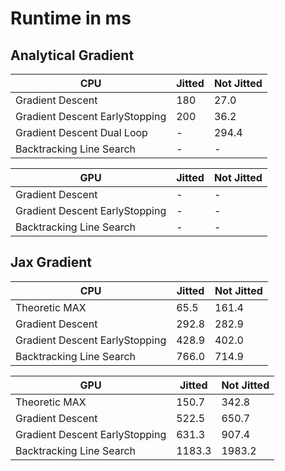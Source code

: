 # Runtime in ms

## Analytical Gradient

| CPU                               | Jitted    | Not Jitted    |
| --------------------------------- | --------- | ------------- |
| Gradient Descent                  | 180       | 27.0          |
| Gradient Descent EarlyStopping    | 200       | 36.2          |
| Gradient Descent Dual Loop        | -         | 294.4         |
| Backtracking Line Search          | -         | -             |

| GPU                               | Jitted    | Not Jitted    |
| --------------------------------- | --------- | ------------- |
| Gradient Descent                  | -         | -             |
| Gradient Descent EarlyStopping    | -         | -             |
| Backtracking Line Search          | -         | -             |



## Jax Gradient

| CPU                               | Jitted    | Not Jitted    |
| --------------------------------- | --------- | ------------- |
| Theoretic MAX                     | 65.5      | 161.4         |
| Gradient Descent                  | 292.8     | 282.9         |
| Gradient Descent EarlyStopping    | 428.9     | 402.0         |
| Backtracking Line Search          | 766.0     | 714.9         |

| GPU                               | Jitted    | Not Jitted    |
| --------------------------------- | --------- | ------------- |
| Theoretic MAX                     | 150.7     | 342.8         |
| Gradient Descent                  | 522.5     | 650.7         |
| Gradient Descent EarlyStopping    | 631.3     | 907.4         |
| Backtracking Line Search          | 1183.3    | 1983.2        |


